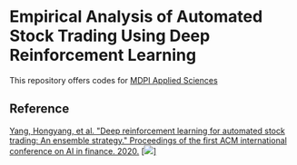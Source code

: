 # Empirical Analysis of Automated Stock Trading Using Deep Reinforcement Learning
This repository offers codes for [MDPI Applied Sciences](https://www.mdpi.com/2076-3417/13/1/633#B10-applsci-13-00633)

## Reference
[Yang, Hongyang, et al. "Deep reinforcement learning for automated stock trading: An ensemble strategy." Proceedings of the first ACM international conference on AI in finance. 2020.](https://papers.ssrn.com/sol3/papers.cfm?abstract_id=3690996) [[<img src="https://img.shields.io/badge/Blog-222222?style=flate&logo=Github&logoColor=white"/>]](https://github.com/AI4Finance-Foundation/FinRL-Live-Trading)
